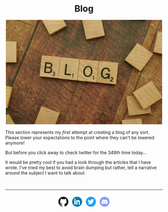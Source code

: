 <h1 align="center">Blog</h1>

<div align="center">
    <img src="images/blog/blog_scrabble.png">
</div>

This section represents my _first_ attempt at creating a blog of any sort. Please lower your expectations to the point
where they can't be lowered anymore!

But before you click away to check twitter for the 349th time today...

It would be pretty cool if you had a look through the articles that I have wrote. I've tried my best to avoid brain
dumping but rather, tell a narrative around the subject I want to talk about.

<br>

- - - - 

<div align="center" style="padding-top: 8px">
    <a style="padding-left: 4px; padding-right: 4px" href="https://github.com/sgoudham" target="_blank" rel="noopener noreferrer"><img src="images/icons/github.png"></a>
    <a style="padding-left: 4px; padding-right: 4px" href="https://linkedin.com/in/sgoudham" target="_blank" rel="noopener noreferrer"><img src="images/icons/linkedin.png"></a>
    <a style="padding-left: 4px; padding-right: 4px" href="https://twitter.com/RealGoudham" target="_blank" rel="noopener noreferrer"><img src="images/icons/twitter.png"></a>
    <a style="padding-left: 4px; padding-right: 4px" href="https://discord.bio/p/hammy" target="_blank" rel="noopener noreferrer"><img src="images/icons/discord.png"></a>
</div>